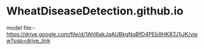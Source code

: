 # WheatDiseaseDetection.github.io
model file:-https://drive.google.com/file/d/1Ahl6akJqAUBkgNqBfD4PEb9HK87J1jJK/view?usp=drive_link
